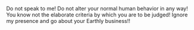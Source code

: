 Do not speak to me! Do not alter your normal human behavior in any way! You know not the elaborate criteria by which you are to be judged! Ignore my presence and go about your Earthly business!!